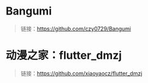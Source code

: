 # Bangumi
> 链接：https://github.com/czy0729/Bangumi  
# 动漫之家：flutter_dmzj
>链接：https://github.com/xiaoyaocz/flutter_dmzj
